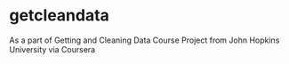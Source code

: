 # getcleandata
As a part of Getting and Cleaning Data Course Project from John Hopkins University via Coursera
